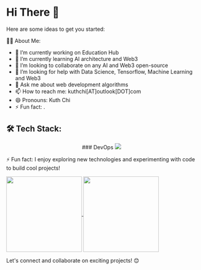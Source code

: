 # Hi There 👋

Here are some ideas to get you started:

👨‍💻 About Me:
- 🔭 I’m currently working on Education Hub
- 🌱 I’m currently learning AI architecture and Web3
- 👯 I’m looking to collaborate on any AI and Web3 open-source
- 🤔 I’m looking for help with Data Science, Tensorflow, Machine Learning and Web3
- 💬 Ask me about web development algorithms 
- 📫 How to reach me: kuthchi[AT]outlook[DOT]com
- 😄 Pronouns: Kuth Chi
- ⚡ Fun fact: . 

## 🛠️ Tech Stack:
  
  <p align="center">
    ### DevOps
    <a href="https://skillicons.dev">
      <img src="https://skillicons.dev/icons?i=git,kubernetes,docker,linux,aws" />
    </a>
  </p>

⚡ Fun fact: I enjoy exploring new technologies and experimenting with code to build cool projects!

<a href="https://github.com/kuth-chi/github-readme-stats">
  <img height=200 align="center" src="https://github-readme-stats.vercel.app/api?username=kuth-chi&show_icons=true&theme=transparent" />
</a>
<a href="https://github.com/kuth-chi/convoychat">
  <img height=200 align="center" src="https://github-readme-stats.vercel.app/api/top-langs?username=kuth-chi&layout=compact&langs_count=8&card_width=320" />
</a>

Let's connect and collaborate on exciting projects! 😊
